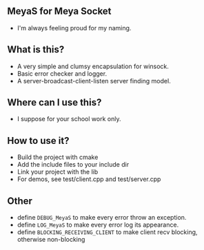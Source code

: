## MeyaS for Meya Socket
- I'm always feeling proud for my naming.

## What is this?
- A very simple and clumsy encapsulation for winsock.
- Basic error checker and logger.
- A server-broadcast-client-listen server finding model.

## Where can I use this?
- I suppose for your school work only.

## How to use it?
- Build the project with cmake
- Add the include files to your include dir
- Link your project with the lib
- For demos, see test/client.cpp and test/server.cpp

## Other
- define `DEBUG_MeyaS` to make every error throw an exception.
- define `LOG_MeyaS` to make every error log its appearance.
- define `BLOCKING_RECEIVING_CLIENT` to make client recv blocking, otherwise non-blocking